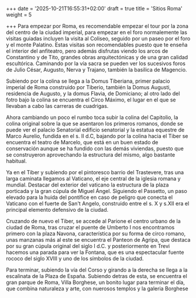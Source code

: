 +++
date = '2025-10-21T16:55:31+02:00'
draft = true
title = 'Sitios Roma'
weight = 5

+++
Para empezar por Roma, es recomendable empezar el tour por la zona del centro de la ciudad imperial, para empezar en el foro normalemente las visitas guiadas incluyen la visita al Coliseo, seguido por un paseo por el foro y el monte Palatino. Estas visitas son recomendables puesto que te enseña el interior del anfiteatro, pero además disfrutas viendo los arcos de Constantino y de Tito, grandes obras arquitectónicas y de una gran calidad escultórica. Caminando por la vía sacra se pueden ver los sucesivos foros de Julio César, Augusto, Nerva y Trajano, también la basilica de Magencio. 

Subiendo por la colina se llega a la Domus Tiberiana, primer palacio imperial de Roma construido por Tiberio, también la Domus Augusti, residencia de Augusto, y la domus Flavia, de Domiciano; al otro lado del fotro bajo la colina se encuentra el Circo Máximo, el lugar en el que se llevaban a cabo las carreras de cuadrigas. 

Ahora cambiando un poco el rumbo toca subir la colina del Capitolio, la colina original sobre la que se asentaron los primeros romanos, donde se puede ver el palacio Senatorial edificio senatorial y la estatua equestre de Marco Aurelio, fundida en el s. II d.C, bajando por la colina hacia el Tiber se encuentra el teatro de Marcelo, que está en un buen estado de conservación aunque se ha fundido con las demás viviendas, puesto que se construyeron aprovechando la estructura del mismo, algo bastante habitual. 

Ya en el Tiber y subiendo por el pintoresco barrio del Trastevere, tras una larga caminata llegamos al Vaticano, el eje central de la iglesia romana y mundial. Destacar del exterior del vaticano la estructura de la plaza porticada y la gran cúpula de Miguel Ángel. Siguiendo el Passetto, un paso elevado para la huida del pontífice en caso de peligro que conecta el Vaticano con el fuerte de San't Angelo, construido entre el s. X y s.XII era el principal elemento defensivo de la ciudad. 

Cruzando de nuevo el Tiber, se accede al Parione el centro urbano de la ciudad de Roma, tras cruzar el puente de Umberto I nos encontramos primero con la plaza Navona, característica por su forma de circo romano, unas manzanas más al este se encuentra el Panteon de Agripa, que destaca por su gran cúpula original del siglo I d.C. y posteriormente en Trevi hacemos una parada para ver la Fontana, que es una espectacular fuente rococo del siglo XVIII y uno de los símbolos de la ciudad.

Para terminar, subiendo la vía del Corso y girando a la derecha se llega a la escalinata de la Plaza de España. Subiendo detras de esta, se encuentra el gran parque de Roma, Villa Borghese, un bonito lugar para terminar el día, que combina naturaleza y arte, con nuerosos templos y la galeria Borghese 